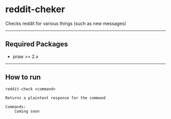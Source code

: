 reddit-cheker
============

Checks reddit for various things (such as new messages)

***

Required Packages
----------------

* praw >= 2.x

***

How to run
----------

	reddit-check <command>
	
	Returns a plaintext response for the command
	
	Commands:
		Coming soon
